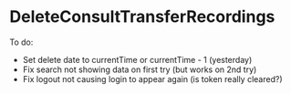 # DeleteConsultTransferRecordings

To do:

- Set delete date to currentTime or currentTime - 1 (yesterday)
- Fix search not showing data on first try (but works on 2nd try)
- Fix logout not causing login to appear again (is token really cleared?)
